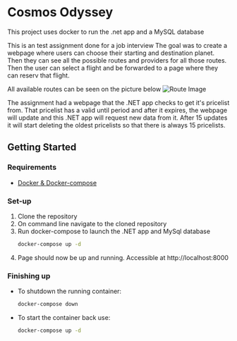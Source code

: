 # Cosmos Odyssey
This project uses docker to run the .net app and a MySQL database

This is an test assignment done for a job interview
The goal was to create a webpage where users can choose their starting and destination planet. Then they can see all the possible routes 
and providers for all those routes. Then the user can select a flight and be forwarded to a page where they can reserv that flight.

All available routes can be seen on the picture below
![Route Image](https://imgur.com/a/7kb30jk)

The assignment had a webpage that the .NET app checks to get it's pricelist from. That pricelist has a valid until period and after it expires,
the webpage will update and this .NET app will request new data from it. After 15 updates it will start deleting the oldest pricelists so that there
is always 15 pricelists.

## Getting Started

### Requirements
* [Docker & Docker-compose](https://docs.docker.com/compose/install/) 
### Set-up
1. Clone the repository
2. On command line navigate to the cloned repository
3. Run docker-compose to launch the .NET app and MySql database
   ```sh
   docker-compose up -d
   ```
4. Page should now be up and running. Accessible at http://localhost:8000
 
### Finishing up
 * To shutdown the running container:
    ```sh
    docker-compose down
    ```
 * To start the container back use:
    ```sh
    docker-compose up -d
    ```
